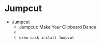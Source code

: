 # Jumpcut
- [Jumpcut](https://snark.github.io/jumpcut/)
  -  Jumpcut: Make Your Clipboard Dance
  - 
  - `brew cask install Jumpcut`
